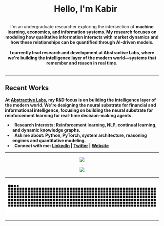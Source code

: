 <div id="user-content-toc">
  <ul align="center">
    <summary><h1 style="display: inline-block">Hello, I'm Kabir</h1></summary>
  </ul>
</div>

<p align="center">
  I'm an undergraduate researcher exploring the intersection of <strong>machine learning, <strong>economics, and <strong>information systems. My research focuses on modeling how qualitative information interacts with market dynamics and how these relationships can be quantified through AI-driven models.
<br><br>
  I currently lead research and development at <strong>Abstractive Labs, where we're building the intelligence layer of the modern world—systems that remember and reason in real time.<br><br>
</p>

---

## Recent Works

At <a href="https://abstractive.me" target="_blank"><strong>Abstractive Labs</strong></a>, my R&D focus is on building the intelligence layer of the modern world. We're designing the neural substrate for financial and informational intelligence, focusing on building the neural substrate for reinforcement learning for real-time decision-making agents. 

- &nbsp; **Research Interests:** Reinforcement learning, NLP, continual learning, and dynamic knowledge graphs.
- &nbsp; **Ask me about:** Python, PyTorch, system architecture, reasoning engines and quantitative modeling.
- &nbsp; **Connect with me:** [LinkedIn](https://www.linkedin.com/in/murj) | [Twitter](https://x.com/kcbir) | [Website](https://kabir.codes)

---

<p align="center">
  <img src="https://streak-stats.demolab.com?user=Kcbir&theme=transparent&hide_border=true" height="160"/>
</p>

<p align="center">
  <img src="https://github-readme-activity-graph.vercel.app/graph?username=Kcbir&theme=github-dark&hide_border=true&area=true"/>
</p>

---

<p align="center">
  <img src="https://raw.githubusercontent.com/Kcbir/Kcbir/output/github-contribution-grid-snake.svg"/>
</p>

---
